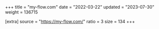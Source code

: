 +++
title = "my-flow.com"
date = "2022-03-22"
updated = "2023-07-30"
weight = 136715

[extra]
source = "https://my-flow.com/"
ratio = 3
size = 134
+++
